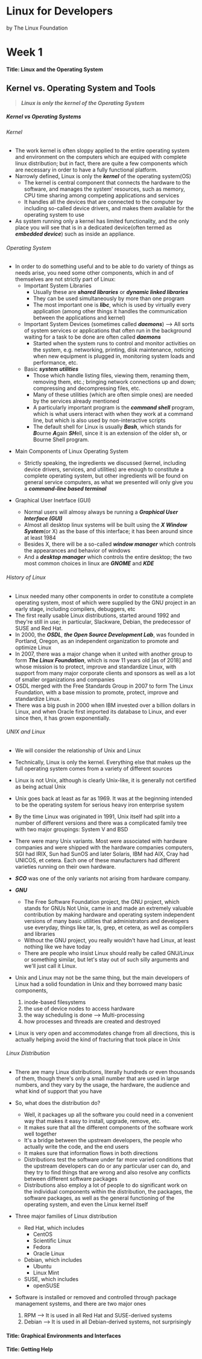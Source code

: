 Linux for Developers
=====================

by The Linux Foundation

# Week 1

#### Title: Linux and the Operating System

## Kernel vs. Operating System and Tools

> ***Linux is only the kernel of the Operating System***

##### Kernel vs Operating Systems

###### Kernel

* The work kernel is often sloppy applied to the entire operating system and environment on the computers which are equiped with complete linux distribution; but in fact, there are quite a few components which are necessary in order to have a fully functional platform.
* Narrowly defined, Linux is only the ***kernel*** of the operating system(OS)
	* The kernel is central component that connects the hardware to the software, and manages the system' resources, such as memory, CPU time sharing among competing applications and services
	* It handles all the devices that are connected to the computer by including so-called device drivers, and makes them available for the operating system to use
* As system running only a kernel has limited functionality, and the only place you will see that is in a dedicated device(often termed as ***embedded device***) such as inside an appliance.

###### Operating System

- In order to do something useful and to be able to do variety of things as needs arise, you need some other components, which in and of themselves are not strictly part of Linux:
	* Important System Libraries
		* Usually these are ***shared libraries*** or ***dynamic linked libraries***
		* They can be used simultaneously by more than one program
		* The most important one is ***libc***, which is used by virtually every application (among other things it handles the communication between the applications and kernel)
	* Important System Devices (sometimes called ***daemons***) --> All sorts of system services or applications that often run in the background waiting for a task to be done are often called ***daemons***
		* Started when the system runs to control and monitor activities on the system, e.g. networking, printing, disk maintenance, noticing when new equipment is plugged in, monitoring system loads and performance, etc.
	* Basic ***system utilities***
		* Those which handle listing files, viewing them, renaming them, removing them, etc.; bringing network connections up and down; compressing and decompressing files, etc.
		* Many of these utilities (which are often simple ones) are needed by the services already mentioned
		* A particularly important program is the ***command shell*** program, which is what users interact with when they work at a command line, but which is also used by non-interactive scripts
		* The default shell for Linux is usually ***Bash***, which stands for ***B***ourne ***A***gain ***SH***ell, since it is an extension of the older sh, or Bourne Shell program.

* Main Components of Linux Operating System
	* Strictly speaking, the ingredients we discussed (kernel, including device drivers, services, and utilities) are enough to constitute a complete operating system, but other ingredients will be found on general service computers, as what we presented will only give you a ***command-line based terminal***

* Graphical User Inetrface (GUI)
	* Normal users will almosy always be running a ***Graphical User Interface (GUI)***
	* Almost all desktop linux systems will be built using the ***X Window System***(or X) as the base of this interface; it has been around since at least 1984
	* Besides X, there will be a so-called ***window manager*** which controls the appearances and behavior of windows
	* And a ***desktop manager*** which controls the entire desktop; the two most common choices in linux are ***GNOME*** and ***KDE***


###### History of Linux

* Linux needed many other components in order to constitute a complete operating system, most of which were supplied by the GNU project in an early stage, including compilers, debuggers, etc
* The first really usable Linux distributions, started around 1992 and they're still in use; in particular, Slackware, Debian, the predecessor of SUSE and Red Hat.
* In 2000, the ***OSDL***, ***the Open Source Development Lab***, was founded in Portland, Oregon, as an independent organization to promote and optimize Linux
* In 2007, there was a major change when it united with another group to form ***The Linux Foundation***, which is now 11 years old [as of 2018] and whose mission is to protect, improve and standardize Linux, with support from many major corporate clients and sponsors as well as a lot of smaller organizations and companies
* OSDL merged with the Free Standards Group in 2007 to form The Linux Foundation, with a base mission to promote, protect, improve and standardize Linux.
* There was a big push in 2000 when IBM invested over a billion dollars in Linux, and when Oracle first imported its database to Linux, and ever since then, it has grown exponentially.

###### UNIX and Linux

* We will consider the relationship of Unix and Linux
* Technically, Linux is only the kernel. Everything else that makes up the full operating system comes from a variety of different sources
* Linux is not Unix, although is clearly Unix-like, it is generally not certified as being actual Unix
* Unix goes back at least as far as 1969. It was at the beginning intended to be the operating system for serious heavy iron enterprise system
* By the time Linux was originated in 1991, Unix itself had split into a number of different versions and there was a complicated family tree with two major groupings: System V and BSD
* There were many Unix variants. Most were associated with hardware companies and were shipped with the hardware companies computers, SGI had IRIX, Sun had SunOS and later Solaris, IBM had AIX, Cray had UNICOS, et cetera. Each one of these manufacturers had different varieties running on their own hardware.
* ***SCO*** was one of the only variants not arising from hardware company.

* ***GNU***
	* The Free Software Foundation project, the GNU project, which stands for GNUs Not Unix, came in and made an extremely valuable contribution by making hardware and operating system independent versions of many basic utilities that administrators and developers use everyday, things like tar, ls, grep, et cetera, as well as compilers and libraries
	* Without the GNU project, you really wouldn't have had Linux, at least nothing like we have today
	* There are people who insist Linux should really be called GNU/Linux or something similar, but let's stay out of such silly arguments and we'll just call it Linux.

* Unix and Linux may not be the same thing, but the main developers of Linux had a solid foundation in Unix and they borrowed many basic components, 
	1. inode-based filesystems
	1. the use of device nodes to access hardware
	1. the way scheduling is done --> Multi-processing
	1. how processes and threads are created and destroyed

* Linux is very open and accommodates change from all directions, this is actually helping avoid the kind of fracturing that took place in Unix

###### Linux Distribution

* There are many Linux distributions, literally hundreds or even thousands of them, though there's only a small number that are used in large numbers, and they vary by the usage, the hardware, the audience and what kind of support that you have
* So, what does the distribution do? 
	* Well, it packages up all the software you could need in a convenient way that makes it easy to install, upgrade, remove, etc.
	* It makes sure that all the different components of the software work well together
	* It's a bridge between the upstream developers, the people who actually write the code, and the end users
	* It makes sure that information flows in both directions
	* Distributions test the software under far more varied conditions that the upstream developers can do or any particular user can do, and they try to find things that are wrong and also resolve any conflicts between different software packages
	* Distributions also employ a lot of people to do significant work on the individual components within the distribution, the packages, the software packages, as well as the general functioning of the operating system, and even the Linux kernel itself

*  Three major families of Linux distribution
	* Red Hat, which includes
		* CentOS
		* Scientific Linux
		* Fedora
		* Oracle Linux
	* Debian, which includes
		* Ubuntu
		* Linux Mint
	* SUSE, which includes 
		* openSUSE

* Software is installed or removed and controlled through package management systems, and there are two major ones 
	1. RPM --> It is used in all Red Hat and SUSE-derived systems
	1. Debian --> It is used in all Debian-derived systems, not surprisingly


#### Title: Graphical Environments and Interfaces


#### Title: Getting Help

